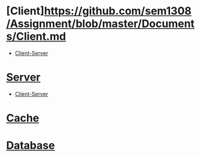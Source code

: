 # [Client]https://github.com/sem1308/Assignment/blob/master/Documents/Client.md
  * [Client-Server](https://github.com/sem1308/Assignment/blob/master/Documents/Client-Server.md)
# [Server](https://github.com/sem1308/Assignment/blob/master/Documents/Server.md)
  * [Client-Server](https://github.com/sem1308/Assignment/blob/master/Documents/Client-Server.md)
# [Cache](https://github.com/sem1308/Assignment/blob/master/Documents/Cache.md)
# [Database](https://github.com/sem1308/Assignment/blob/master/Documents/Database.md)
